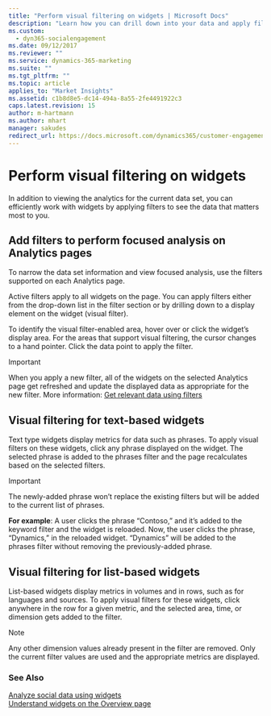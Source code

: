```yaml
---
title: "Perform visual filtering on widgets | Microsoft Docs"
description: "Learn how you can drill down into your data and apply filters on-the-fly."
ms.custom:
  - dyn365-socialengagement
ms.date: 09/12/2017
ms.reviewer: ""
ms.service: dynamics-365-marketing
ms.suite: ""
ms.tgt_pltfrm: ""
ms.topic: article
applies_to: "Market Insights"
ms.assetid: c1b8d8e5-dc14-494a-8a55-2fe4491922c3
caps.latest.revision: 15
author: m-hartmann
ms.author: mhart
manager: sakudes
redirect_url: https://docs.microsoft.com/dynamics365/customer-engagement/social-engagement/use-filters
---
```

# Perform visual filtering on widgets
In addition to viewing the analytics for the current data set, you can efficiently work with widgets by applying filters to see the data that matters most to you.  
  
## Add filters to perform focused analysis on Analytics pages  
 To narrow the data set information and view focused analysis, use the filters supported on each Analytics page.  
  
 Active filters apply to all widgets on the page. You can apply filters either from the drop-down list in the filter section or by drilling down to a display element on the widget (visual filter).  
  
 To identify the visual filter-enabled area, hover over or click the widget’s display area. For the areas that support visual filtering, the cursor changes to a hand pointer. Click the data point to apply the filter.  
  
> [!IMPORTANT]
>  When you apply a new filter, all of the widgets on the selected Analytics page get refreshed and update the displayed data as appropriate for the new filter. More information: [Get relevant data using filters](use-filters.md)  
  
## Visual filtering for text-based widgets  
 Text type widgets display metrics for data such as phrases. To apply visual filters on these widgets, click any phrase displayed on the widget. The selected phrase is added to the phrases filter and the page recalculates based on the selected filters.  
  
> [!IMPORTANT]
>  The newly-added phrase won’t replace the existing filters but will be added to the current list of phrases.  
  
 **For example**: A user clicks the phrase “Contoso,” and it’s added to the keyword filter and the widget is reloaded. Now, the user clicks the phrase, “Dynamics,” in the reloaded widget. “Dynamics” will be added to the phrases filter without removing the previously-added phrase.  
  
## Visual filtering for list-based widgets  
 List-based widgets display metrics in volumes and in rows, such as for languages and sources. To apply visual filters for these widgets, click anywhere in the row for a given metric, and the selected area, time, or dimension gets added to the filter.  
  
> [!NOTE]
>  Any other dimension values already present in the filter are removed. Only the current filter values are used and the appropriate metrics are displayed.  
  
### See Also  
 [Analyze social data using widgets](analyze-social-data-using-widgets.md)   
 [Understand widgets on the Overview page](analytics-overview.md)
 
